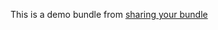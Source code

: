 This is a demo bundle from [sharing your bundle](http://practicalsymfony.com/chapter-18-sharing-your-bundle)
